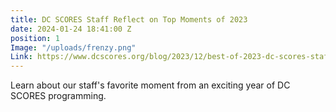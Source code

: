 ```yaml
---
title: DC SCORES Staff Reflect on Top Moments of 2023
date: 2024-01-24 18:41:00 Z
position: 1
Image: "/uploads/frenzy.png"
Link: https://www.dcscores.org/blog/2023/12/best-of-2023-dc-scores-staff-reflect-on-top-moments-of-the-year
---
```


Learn about our staff's favorite moment from an exciting year of DC SCORES programming.